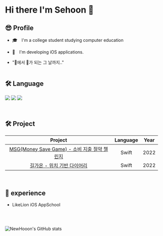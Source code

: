 # Hi there I'm Sehoon 👋

## 😎 Profile

- 🎓　I'm a college student studying computer education

- 📱　I'm developing iOS applications.

- "🍏에서 🍎가 되는 그 날까지.."
<br></br>

## 🛠 Language

<img src="https://img.shields.io/badge/Swift-F05138?style=for-the-badge&logo=Swift&logoColor=white"> <img src="https://img.shields.io/badge/C-A8B9CC?style=for-the-badge&logo=C&logoColor=white">  <img src="https://img.shields.io/badge/C++-00599C?style=for-the-badge&logo=C++&logoColor=white">

<br>

## 🛠 Project
|                                              Project                                              | Language | Year |
| :-----------------------------------------------------------------------------------------------: | :--: | :--: |
| [MSG(Money Save Game) - 소비 지출 절약 챌린지](https://github.com/NewHooon/MsgProject)               |    Swift    | 2022 |
| [길가온 - 위치 기반 다이어리](https://github.com/NewHooon/GilgaonProject)  |    Swift    | 2022 |

<br>

## 📌 experience
- LikeLion iOS AppSchool

<br>
<br>

![NewHooon's GitHub stats](https://github-readme-stats.vercel.app/api?username=NewHooon&show_icons=true&theme=dark)   
<!-- [![Solved.ac Profile](http://mazassumnida.wtf/api/generate_badge?boj=tpgns97)](https://solved.ac/tpgns97) -->
<!--
**NewHooon/NewHooon** is a ✨ _special_ ✨ repository because its `README.md` (this file) appears on your GitHub profile.

Here are some ideas to get you started:

- 🔭 I’m currently working on ...
- 🌱 I’m currently learning ...
- 👯 I’m looking to collaborate on ...
- 🤔 I’m looking for help with ...
- 💬 Ask me about ...
- 📫 How to reach me: ...
- 😄 Pronouns: ...
- ⚡ Fun fact: ...
-->
